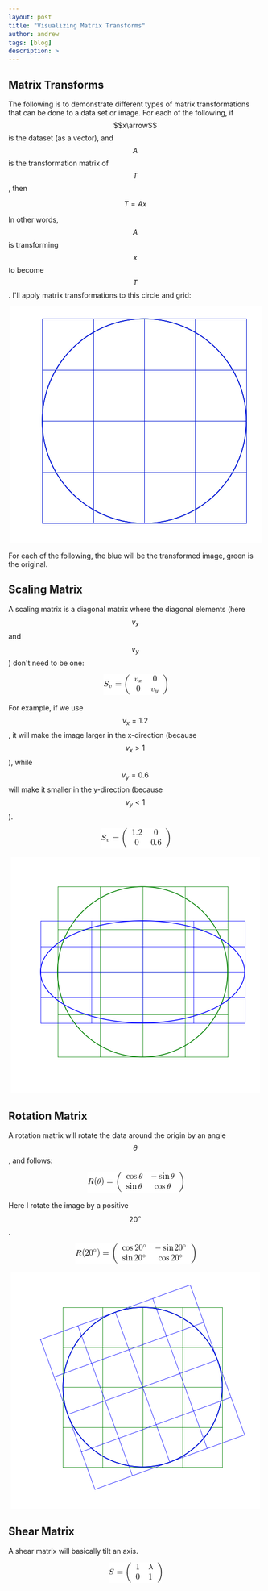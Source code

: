 ```yaml
---
layout: post
title: "Visualizing Matrix Transforms"
author: andrew
tags: [blog]
description: >
---
```



## Matrix Transforms

The following is to demonstrate different types of matrix transformations that can be done to a data set or image.  For each of the following, if $$x\arrow$$ is the dataset (as a vector), and $$A$$ is the transformation matrix of $$T$$, then

$$
T = Ax
$$

In other words, $$A$$ is transforming $$x$$ to become $$T$$.  I'll apply matrix transformations to this circle and grid:

<p align="center">
<img src="/public/img/visualizing_matrix_transforms/original.png?raw=true" alt="Field"/>
</p>

For each of the following, the blue will be the transformed image, green is the original.

## Scaling Matrix

A scaling matrix is a diagonal matrix where the diagonal elements (here $$v_x$$ and $$v_y$$) don't need to be one:

<p align="center">
<img src="/public/img/visualizing_matrix_transforms/scale_matrix.png?raw=true" alt="Field"/>
</p>

For example, if we use $$v_x=1.2$$, it will make the image larger in the x-direction (because $$v_x>1$$), while $$v_y=0.6$$ will make it smaller in the y-direction (because $$v_y<1$$).

<p align="center">
<img src="/public/img/visualizing_matrix_transforms/scale_ex.png?raw=true" alt="Field"/>
</p>

<p align="center">
<img src="/public/img/visualizing_matrix_transforms/scale.png?raw=true" alt="Field"/>
</p>


## Rotation Matrix

A rotation matrix will rotate the data around the origin by an angle $$\theta$$, and follows:

<p align="center">
<img src="/public/img/visualizing_matrix_transforms/rotation_matrix.png?raw=true" alt="Field"/>
</p>

Here I rotate the image by a positive $$20^{\circ}$$.

<p align="center">
<img src="/public/img/visualizing_matrix_transforms/rotation_ex.png?raw=true" alt="Field"/>
</p>

<p align="center">
<img src="/public/img/visualizing_matrix_transforms/rotate.png?raw=true" alt="Field"/>
</p>


## Shear Matrix

A shear matrix will basically tilt an axis.

<p align="center">
<img src="/public/img/visualizing_matrix_transforms/shear_matrix.png?raw=true" alt="Field"/>
</p>





